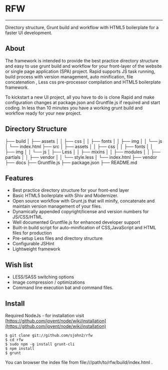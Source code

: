 # RFW

***
Directory structure, Grunt build and workflow with HTML5 boilerplate for a faster UI development.

## About
The framework is intended to provide the best practice directory structure and easy to use grunt build and workflow for your front-layer of the website or single page application (SPA) project. Rapid supports JS task running, build process with version management, auto minification, file concatenation , Less css pre-processor compilation and HTML5 boilerplate framework.

To kickstart a new UI project, all you have to do is clone Rapid and make configuration changes at package.json and Gruntfile.js if required and start coding.  In less than 10 minutes you have a working grunt build and workflow ready for your new project. 

## Directory Structure
├── build
│   ├── assets
│   │   ├── css
│   │   ├── fonts
│   │   ├── img
│   │   └── js
│   └── index.html
├── src
│   ├── assets
│   │   ├── css
│   │   ├── fonts
│   │   ├── img
│   │   └── js
│   ├── Less
│   │    ├── mixins
│   │    ├── modules
│   │    ├── partials
│   │    ├── vendor
│   │    └── style.less
│   └── index.html
├── vendor
├── docs
├── Gruntfile.js
├── package.json
├── README.md

## Features
* Best practice directory structure for your front-end layer
* Basic HTML5 boilerplate with Shiv and Modernizer.
* Open source workflow with Grunt.js that will minify, concatenate and maintain version management of your files. 
* Dynamically appended copyright/license and version numbers for JS/CSS/HTML
* Well documented Gruntfile.js for enhanced developer support
* Built-in build script for auto-minification of CSS,JavaScript and HTML files for production
* Pre-setup Less files and directory structure
* Configurable JSHint
* Lightweight framework

## Wish list
* LESS/SASS switching options
* Image compression / optimizations
* Command line execution bat and command files.

## Install

Required NodeJs  - for installation visit [https://github.com/joyent/node/wiki/installation](https://github.com/joyent/node/wiki/installation)

```
$ git clone git://github.com/sjohn2/rfw
$ cd rfw
$ sudo npm -g install grunt-cli
$ npm install
$ grunt

```



You can browser the index file from file:///path/to/rfw/build/index.html .
